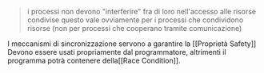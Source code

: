 >i processi non devono "interferire" fra di loro nell'accesso alle risorse condivise 
>questo vale ovviamente per i processi che condividono risorse (non per processi che cooperano tramite comunicazione)

I meccanismi di sincronizzazione servono a garantire la [[Proprietà Safety]]
Devono essere usati propriamente dal programmatore, altrimenti il programma potrà contenere della[[Race Condition]].